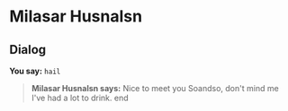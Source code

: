# Milasar Husnalsn


## Dialog

**You say:** `hail`



>**Milasar Husnalsn says:** Nice to meet you Soandso, don't mind me I've had a lot to drink.
end

